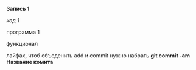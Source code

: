 **Запись 1**

*код 1*

программа 1

функционал

лайфах, чтоб объеденить add и commit нужно набрать **git commit -am Название комита**
